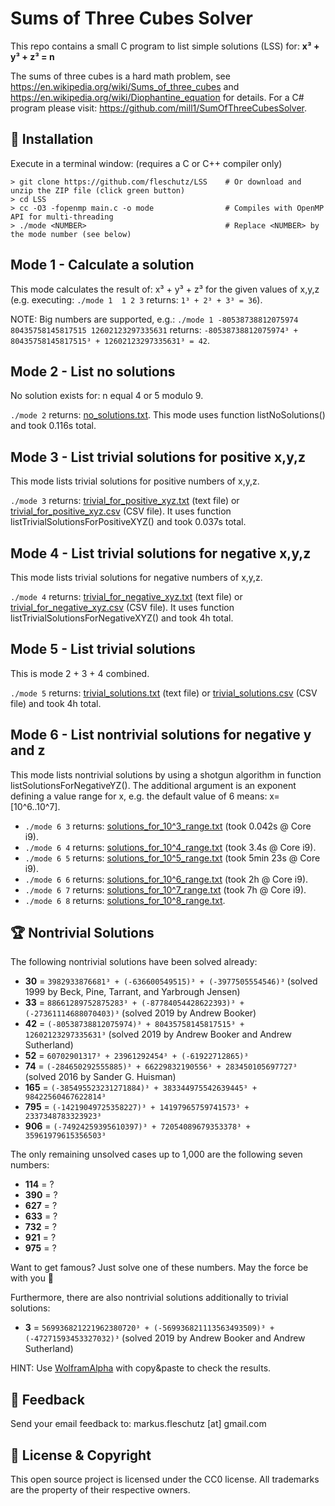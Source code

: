 Sums of Three Cubes Solver
==========================
This repo contains a small C program to list simple solutions (LSS) for: **x³ + y³ + z³ = n**

The sums of three cubes is a hard math problem, see https://en.wikipedia.org/wiki/Sums_of_three_cubes and https://en.wikipedia.org/wiki/Diophantine_equation for details. For a C# program please visit: https://github.com/mill1/SumOfThreeCubesSolver.


🔧 Installation
----------------
Execute in a terminal window: (requires a C or C++ compiler only)
```
> git clone https://github.com/fleschutz/LSS    # Or download and unzip the ZIP file (click green button)
> cd LSS
> cc -O3 -fopenmp main.c -o mode                # Compiles with OpenMP API for multi-threading
> ./mode <NUMBER>                               # Replace <NUMBER> by the mode number (see below)
```

Mode 1 - Calculate a solution
-----------------------------
This mode calculates the result of: x³ + y³ + z³ for the given values of x,y,z (e.g. executing: `./mode 1  1 2 3` returns: `1³ + 2³ + 3³ = 36`).

NOTE: Big numbers are supported, e.g.: `./mode 1 -80538738812075974 80435758145817515 12602123297335631` returns: `-80538738812075974³ + 80435758145817515³ + 12602123297335631³ = 42`.


Mode 2 - List no solutions
--------------------------
No solution exists for: n equal 4 or 5 modulo 9.

`./mode 2` returns: [no_solutions.txt](Solutions/no_solutions.txt). This mode uses function listNoSolutions() and took 0.116s total.


Mode 3 - List trivial solutions for positive x,y,z
--------------------------------------------------
This mode lists trivial solutions for positive numbers of x,y,z.

`./mode 3` returns: [trivial_for_positive_xyz.txt](Solutions/trivial_for_positive_xyz.txt) (text file) or [trivial_for_positive_xyz.csv](Solutions/trivial_for_positive_xyz.csv) (CSV file). It uses function listTrivialSolutionsForPositiveXYZ() and took 0.037s total.


Mode 4 - List trivial solutions for negative x,y,z
--------------------------------------------------
This mode lists trivial solutions for negative numbers of x,y,z.

`./mode 4` returns: [trivial_for_negative_xyz.txt](Solutions/trivial_for_negative_xyz.txt) (text file) or [trivial_for_negative_xyz.csv](Solutions/trivial_for_negative_xyz.csv) (CSV file). It uses function listTrivialSolutionsForNegativeXYZ() and took 4h total.


Mode 5 - List trivial solutions
-------------------------------
This is mode 2 + 3 + 4 combined.

`./mode 5` returns: [trivial_solutions.txt](Solutions/trivial_solutions.txt) (text file) or [trivial_solutions.csv](Results/trivial_solutions.csv) (CSV file) and took 4h total.


Mode 6 - List nontrivial solutions for negative y and z
-------------------------------------------------------
This mode lists nontrivial solutions by using a shotgun algorithm in function listSolutionsForNegativeYZ(). The additional argument is an exponent defining a value range for x, e.g. the default value of 6 means: x=[10^6..10^7].

* `./mode 6 3` returns: [solutions_for_10^3_range.txt](Solutions/solutions_for_10^3_range.txt) (took 0.042s @ Core i9).
* `./mode 6 4` returns: [solutions_for_10^4_range.txt](Solutions/solutions_for_10^4_range.txt) (took 3.4s @ Core i9).
* `./mode 6 5` returns: [solutions_for_10^5_range.txt](Solutions/solutions_for_10^5_range.txt) (took 5min 23s @ Core i9).
* `./mode 6 6` returns: [solutions_for_10^6_range.txt](Solutions/solutions_for_10^6_range.txt) (took 2h @ Core i9).
* `./mode 6 7` returns: [solutions_for_10^7_range.txt](Solutions/solutions_for_10^7_range.txt) (took 7h @ Core i9).
* `./mode 6 8` returns: [solutions_for_10^8_range.txt](Solutions/solutions_for_10^8_range.txt).


🏆 Nontrivial Solutions
------------------------
The following nontrivial solutions have been solved already:

* **30** = `3982933876681³ + (-636600549515)³ + (-3977505554546)³` (solved 1999 by Beck, Pine, Tarrant, and Yarbrough Jensen)
* **33** = `88661289752875283³ + (-87784054428622393)³ + (-27361114688070403)³` (solved 2019 by Andrew Booker)
* **42** = `(-80538738812075974)³ + 80435758145817515³ + 12602123297335631³` (solved 2019 by Andrew Booker and Andrew Sutherland)
* **52** = `60702901317³ + 23961292454³ + (-61922712865)³`
* **74** = `(-284650292555885)³ + 66229832190556³ + 283450105697727³` (solved 2016 by Sander G. Huisman)
* **165** = `(-385495523231271884)³ + 383344975542639445³ + 98422560467622814³`
* **795** = `(-14219049725358227)³ + 14197965759741573³ + 2337348783323923³`
* **906** = `(-74924259395610397)³ + 72054089679353378³ + 35961979615356503³`

The only remaining unsolved cases up to 1,000 are the following seven numbers:

* **114** = ?
* **390** = ?
* **627** = ?
* **633** = ?
* **732** = ?
* **921** = ?
* **975** = ?

Want to get famous? Just solve one of these numbers. May the force be with you 🖖

Furthermore, there are also nontrivial solutions additionally to trivial solutions:

* **3** = `569936821221962380720³ + (-569936821113563493509)³ + (-47271593453327032)³` (solved 2019 by Andrew Booker and Andrew Sutherland)

HINT: Use [WolframAlpha](https://www.wolframalpha.com) with copy&paste to check the results.

📧 Feedback
------------
Send your email feedback to: markus.fleschutz [at] gmail.com


🤝 License & Copyright
-----------------------
This open source project is licensed under the CC0 license. All trademarks are the property of their respective owners.
